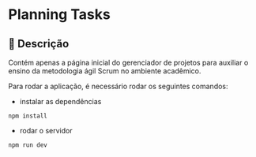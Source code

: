 # Planning Tasks
## :memo: Descrição
Contém apenas a página inicial do gerenciador de projetos para auxiliar o ensino da metodologia ágil Scrum no ambiente acadêmico.

Para rodar a aplicação, é necessário rodar os seguintes comandos:

* instalar as dependências
```
npm install
```
* rodar o servidor
```
npm run dev
```
